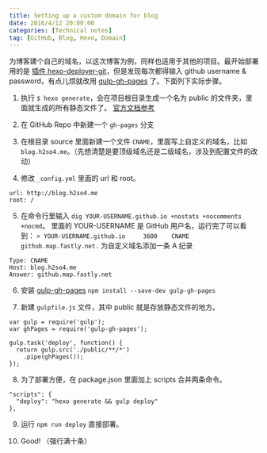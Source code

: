 ```yaml
---
title: Setting up a custom domain for blog
date: 2016/4/12 20:00:00
categories: [Technical notes]
tag: [GitHub, Blog, Hexo, Domain]
---
```


为博客建个自己的域名，以这次博客为例，同样也适用于其他的项目。最开始部署用的是 [插件 hexo-deployer-git](https://github.com/hexojs/hexo-deployer-git)，但是发现每次都得输入 github username & password，有点儿烦就改用 [gulp-gh-pages](https://github.com/shinnn/gulp-gh-pages) 了。下面列下实际步骤。

1. 执行 `$ hexo generate`，会在项目根目录生成一个名为 public 的文件夹，里面就生成的所有静态文件了。 [官方文档参考](https://hexo.io/zh-cn/docs/generating.html)

2. 在 GitHub Repo 中新建一个 `gh-pages` 分支

3. 在根目录 source 里面新建一个文件 `CNAME`，里面写上自定义的域名，比如 `blog.h2so4.me`。（先想清楚是要顶级域名还是二级域名，涉及到配置文件的改动）

4. 修改 `_config.yml` 里面的 url 和 root。
```
url: http://blog.h2so4.me
root: /
```

5. 在命令行里输入 `dig YOUR-USERNAME.github.io +nostats +nocomments +nocmd`。
里面的 YOUR-USERNAME 是 GitHub 用户名，运行完了可以看到：
`> YOUR-USERNAME.github.io     3600    CNAME	github.map.fastly.net.`
为自定义域名添加一条 A 纪录
```
Type: CNAME
Host: blog.h2so4.me
Answer: github.map.fastly.net
```

6. 安装 [gulp-gh-pages](https://github.com/shinnn/gulp-gh-pages)  `npm install --save-dev gulp-gh-pages`

7. 新建 `gulpfile.js` 文件，其中 public 就是存放静态文件的地方。
```
var gulp = require('gulp');
var ghPages = require('gulp-gh-pages');

gulp.task('deploy', function() {
  return gulp.src('./public/**/*')
    .pipe(ghPages());
});
```

8. 为了部署方便，在 package.json 里面加上 scripts 合并两条命令。
```
"scripts": {
  "deploy": "hexo generate && gulp deploy"
},
```

9. 运行 `npm run deploy` 直接部署。

10. Good! （强行满十条）
